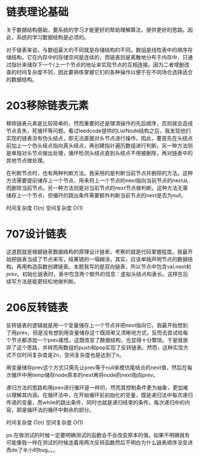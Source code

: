 # 链表理论基础
关于数据结构基础，要系统的学习才能更好的帮助理解算法，提供更好的思路。因此，系统的学习数据结构是必须的。

对于链表来说，与数组最大的不同就是存储结构的不同。数组是线性表中的顺序存储结构，它在内存中的存储空间是连续的，而链表则是离散地分布于内存中，只通过指针来储存下一个/上一个节点的地址来实现节点的互相连接。因为二者增删改查的时间复杂度不同，因此要熟练掌握它们的各种操作以便于在不同场合选择适合的数据结构。
# 203移除链表元素
移除链表元素是比较简单的，然而重要的还是理清操作的先后顺序，否则就会造成节点丢失，死循环等问题。看过leedcode提供的ListNode结构之后，我发现他们实现的链表没有伪头结点，即无法直接对头节点进行操作。因此，要首先在头结点前加上一个伪头结点指向真头结点，再创建指针遍历数组进行判断。另一种方法则是单独对头节点做出处理，循环检测头结点直到头结点不用被删除，再对链表中的其他节点做处理。

在判断节点时，也有两种判断方法。我采用的是判断当前节点并删除的方法。这种方法需要提前储存上一个节点，用来将上一个节点的next指向当前节点的next从而删除当前节点。另一种方法则是对当前节点的next节点做判断。这种方法无需储存上一个节点，但循环的跳出条件需要额外判断当前节点的next是否为null。

时间复杂度 O(n)
空间复杂度 O(1)

# 707设计链表
这道题就是根据链表数据结构的原理设计链表，考察的就是代码掌握程度。我最开始把链表当成了节点来写，结果错的一塌糊涂。其实，应该单独声明节点的数据结构，再用构造函数创建链表。本题我写的是双向链表，所以节点中包含val,next和prev。初始化链表时，表中包含两个额外的信息：虚拟头结点和表长。这样在后续写方法是能更轻松地做判断。

# 206反转链表
反转链表的逻辑就是用一个变量储存上一个节点并把next指向它。我最开始想到了用prev，但是没有想到用变量储存这个既简单又清晰地方式，反而去尝试给每个节点都添加一个prev属性。这既改变了数据结构，也显得十分繁琐。于是我放弃了这个思路，并转而用数组的push和pop实现了反转链表。然而，这种实现方式不仅时间复杂度是2n，空间复杂度也是达到了n。

用变量储存prev这个方式只需先让prev等于null来模仿尾结点的next值，然后在每次循环中用temp储存node原本的next再将node的next指向prev。

递归方法的思路和用prev进行循环是一样的，然而其控制条件更为抽象，更加难以理解其内涵。在循环法中，在开始循环前初始化的变量，既是递归法中每次递归传递的变量，而while的跳出条件，同时也就是递归结束的条件。每次递归中的内容，即是循环法的循环中剩余的部分。

时间复杂度 O(n)
空间复杂度 O(1)

ps.在做测试的时候一定要明确测试的函数会不会改变原本的值。如果不明确就有可能像我一样在测试的时候连着用两次反转函数然后不明白为什么链表顺序没变进而de了半小时bug。。。